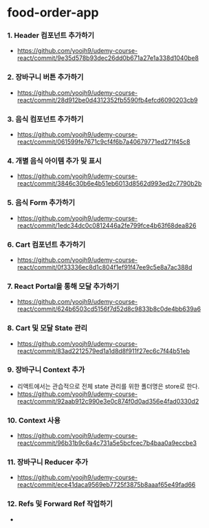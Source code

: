 # food-order-app

### 1. Header 컴포넌트 추가하기

-   https://github.com/yoojh9/udemy-course-react/commit/9e35d578b93dec26dd0b671a27e1a338d1040be8

### 2. 장바구니 버튼 추가하기

-   https://github.com/yoojh9/udemy-course-react/commit/28d912be0d4312352fb5590fb4efcd6090203cb9

### 3. 음식 컴포넌트 추가하기

-   https://github.com/yoojh9/udemy-course-react/commit/061599fe7671c9cf4f6b7a40679771ed271f45c8

### 4. 개별 음식 아이템 추가 및 표시

-   https://github.com/yoojh9/udemy-course-react/commit/3846c30b6e4b51eb6013d8562d993ed2c7790b2b

### 5. 음식 Form 추가하기

-   https://github.com/yoojh9/udemy-course-react/commit/1edc34dc0c0812446a2fe799fce4b63f68dea826

### 6. Cart 컴포넌트 추가하기

-   https://github.com/yoojh9/udemy-course-react/commit/0f33336ec8d1c804f1ef91f47ee9c5e8a7ac388d

### 7. React Portal을 통해 모달 추가하기

-   https://github.com/yoojh9/udemy-course-react/commit/624b6503cd5156f7d52d8c9833b8c0de4bb639a6

### 8. Cart 및 모달 State 관리

-   https://github.com/yoojh9/udemy-course-react/commit/83ad2212579ed1a1d8d8f911f27ec6c7f44b51eb

### 9. 장바구니 Context 추가

-   리액트에서는 관습적으로 전체 state 관리를 위한 폴더명은 store로 한다.
-   https://github.com/yoojh9/udemy-course-react/commit/92aab912c990e3e0c874f0d0ad356e4fad0330d2

### 10. Context 사용

-   https://github.com/yoojh9/udemy-course-react/commit/96b31b9c6a4c731a5e5bcfcec7b4baa0a9eccbe3

### 11. 장바구니 Reducer 추가

-   https://github.com/yoojh9/udemy-course-react/commit/ece41daca9569eb7725f3875b8aaaf65e49fad66

### 12. Refs 및 Forward Ref 작업하기

-
